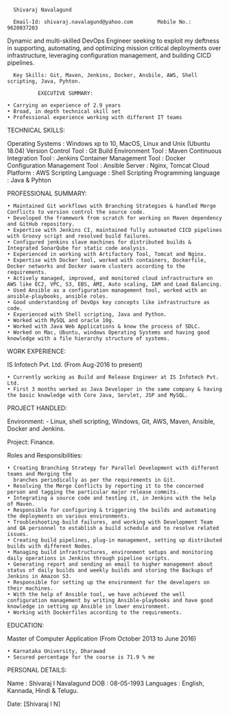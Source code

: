       Shivaraj Navalagund            
                 
      Email-Id: shivaraj.navalagund@yahoo.com        Mobile No.: 9620037203


Dynamic and multi-skilled DevOps Engineer seeking to exploit my deftness in supporting, automating, and optimizing mission critical deployments over infrastructure, leveraging configuration management, and building CICD pipelines.

      Key Skills: Git, Maven, Jenkins, Docker, Ansbile, AWS, Shell scripting, Java, Pyhton.               
      
              EXECUTIVE SUMMARY:
      
    • Carrying an experience of 2.9 years
    • Broad, in depth technical skill set
    • Professional experience working with different IT teams

TECHNICAL SKILLS:

Operating Systems			: Windows xp to 10, MacOS, Linux and Unix (Ubuntu 18.04)
Version Control Tool			: Git
Build Environment Tool		: Maven
Continuous Integration Tool		: Jenkins
Container Management Tool		: Docker
Configuration Management Tool	: Ansible
Server					: Nginx, Tomcat
Cloud Platform			: AWS
Scripting Language			: Shell Scripting
Programming language		: Java & Pyhton


PROFESSIONAL SUMMARY:

    • Maintained Git workflows with Branching Strategies & handled Merge Conflicts to version control the source code.
    • Developed the framework from scratch for working on Maven dependency and GitHub repository.
    • Expertise with Jenkins CI, maintained fully automated CICD pipelines with Groovy script and resolved build failures. 
    • Configured jenkins slave machines for distributed builds & Integrated SonarQube for static code analysis.
    • Experienced in working with Artifactory Tool, Tomcat and Nginx.
    • Expertise with Docker tool, worked with containers, Dockerfile, Docker networks and Docker swarm clusters according to the requirements.
    • Actively managed, improved, and monitored cloud infrastructure on AWS like EC2, VPC, S3, EBS, AMI, Auto scaling, IAM and Load Balancing.
    • Used Ansible as a configuration management tool, worked with an ansible-playbooks, ansible roles. 
    • Good understanding of DevOps key concepts like infrastructure as code.
    • Experienced with Shell scripting, Java and Python.
    • Worked with MySQL and oracle 10g.
    • Worked with Java Web Applications & know the process of SDLC.
    • Worked on Mac, Ubuntu, windows Operating Systems and having good knowledge with a file hierarchy structure of systems.










WORK EXPERIENCE:

IS Infotech Pvt. Ltd.						 (From Aug-2016 to present)

    • Currently working as Build and Release Engineer at IS Infotech Pvt. Ltd.
    • First 3 months worked as Java Developer in the same company & having the basic knowledge with Core Java, Servlet, JSP and MySQL.


PROJECT HANDLED:

Environment: - Linux, shell scripting, Windows, Git, AWS, Maven, Ansible, Docker and Jenkins.

Project: Finance.

Roles and Responsibilities:

    • Creating Branching Strategy for Parallel Development with different teams and Merging the
      branches periodically as per the requirements in Git.
    • Resolving the Merge Conflicts by reporting it to the concerned person and tagging the particular major release commits.
    • Integrating a source code and testing it, in Jenkins with the help of Maven.
    • Responsible for configuring & triggering the builds and automating the deployments on various environments.
    • Troubleshooting build failures, and working with Development Team and QA personnel to establish a build schedule and to resolve related issues.
    • Creating build pipelines, plug-in management, setting up distributed builds with different Nodes.
    • Managing build infrastructures, environment setups and monitoring daily operations in Jenkins through pipeline scripts.
    • Generating report and sending an email to higher management about status of daily builds and weekly builds and storing the Backups of Jenkins in Amazon S3.
    • Responsible for setting up the environment for the developers on their machines.
    • With the help of Ansible tool, we have achieved the well configuration management by writing Ansible-playbooks and have good knowledge in setting up Ansible in lower environment.
    • Working with Dockerfiles according to the requirements.


EDUCATION:

Master of Computer Application 			(From October 2013 to June 2016)

    • Karnataka University, Dharawad
    • Secured percentage for the course is 71.9 % me

PERSONAL DETAILS:

Name 		: Shivaraj I Navalagund
DOB		: 08-05-1993
Languages	: English, Kannada, Hindi & Telugu.




Date:											[Shivaraj I N]


